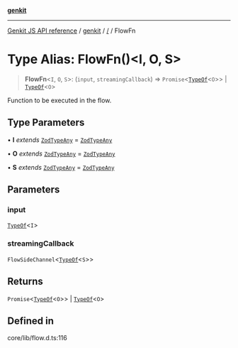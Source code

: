 [**genkit**](../README.md)

***

[Genkit JS API reference](../../README.md) / [genkit](../README.md) / [/](../README.md) / FlowFn

# Type Alias: FlowFn()\<I, O, S\>

> **FlowFn**\<`I`, `O`, `S`\>: (`input`, `streamingCallback`) => `Promise`\<[`TypeOf`](../namespaces/z/type-aliases/TypeOf.md)\<`O`\>\> \| [`TypeOf`](../namespaces/z/type-aliases/TypeOf.md)\<`O`\>

Function to be executed in the flow.

## Type Parameters

• **I** *extends* [`ZodTypeAny`](../namespaces/z/type-aliases/ZodTypeAny.md) = [`ZodTypeAny`](../namespaces/z/type-aliases/ZodTypeAny.md)

• **O** *extends* [`ZodTypeAny`](../namespaces/z/type-aliases/ZodTypeAny.md) = [`ZodTypeAny`](../namespaces/z/type-aliases/ZodTypeAny.md)

• **S** *extends* [`ZodTypeAny`](../namespaces/z/type-aliases/ZodTypeAny.md) = [`ZodTypeAny`](../namespaces/z/type-aliases/ZodTypeAny.md)

## Parameters

### input

[`TypeOf`](../namespaces/z/type-aliases/TypeOf.md)\<`I`\>

### streamingCallback

`FlowSideChannel`\<[`TypeOf`](../namespaces/z/type-aliases/TypeOf.md)\<`S`\>\>

## Returns

`Promise`\<[`TypeOf`](../namespaces/z/type-aliases/TypeOf.md)\<`O`\>\> \| [`TypeOf`](../namespaces/z/type-aliases/TypeOf.md)\<`O`\>

## Defined in

core/lib/flow.d.ts:116

